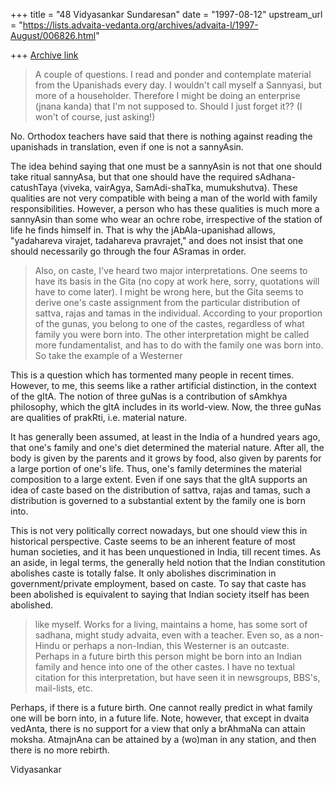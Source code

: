 +++
title = "48 Vidyasankar Sundaresan"
date = "1997-08-12"
upstream_url = "https://lists.advaita-vedanta.org/archives/advaita-l/1997-August/006826.html"

+++
[Archive link](https://lists.advaita-vedanta.org/archives/advaita-l/1997-August/006826.html)

> A couple of questions.  I read and ponder and contemplate material from the
> Upanishads every day.  I wouldn't call myself a Sannyasi, but more of a
> householder.  Therefore I might be doing an enterprise (jnana kanda) that
> I'm not supposed to.  Should I just forget it??  (I won't of course,
> just asking!)

No. Orthodox teachers have said that there is nothing against reading the
upanishads in translation, even if one is not a sannyAsin.

The idea behind saying that one must be a sannyAsin is not that one
should take ritual sannyAsa, but that one should have the required
sAdhana-catushTaya (viveka, vairAgya, SamAdi-shaTka, mumukshutva). These
qualities are not very compatible with being a man of the world with
family responsibilities. However, a person who has these qualities is much
more a sannyAsin than some who wear an ochre robe, irrespective of the
station of life he finds himself in. That is why the jAbAla-upanishad
allows, "yadahareva virajet, tadahareva pravrajet," and does not insist
that one should necessarily go through the four ASramas in order.

> Also, on caste, I've heard two major interpretations.  One seems to have
> its basis in the Gita (no copy at work here, sorry, quotations will have to
> come later).  I might be wrong here, but the Gita seems to derive one's
> caste assignment from the particular distribution of sattva, rajas and
> tamas in the individual.  According to your proportion of the gunas, you
> belong to one of the castes, regardless of what family you were born into.
> The other interpretation might be called more fundamentalist, and has to
> do with the family one was born into.  So take the example of a Westerner

This is a question which has tormented many people in recent times.
However, to me, this seems like a rather artificial distinction, in the
context of the gItA. The notion of three guNas is a contribution of
sAmkhya philosophy, which the gItA includes in its world-view. Now, the
three guNas are qualities of prakRti, i.e. material nature.

It has generally been assumed, at least in the India of a hundred years
ago, that one's family and one's diet determined the material nature.
After all, the body is given by the parents and it grows by food, also
given by parents for a large portion of one's life. Thus, one's family
determines the material composition to a large extent. Even if one
says that the gItA supports an idea of caste based on the distribution of
sattva, rajas and tamas, such a distribution is governed to a substantial
extent by the family one is born into.

This is not very politically correct nowadays, but one should view this in
historical perspective. Caste seems to be an inherent feature of most
human societies, and it has been unquestioned in India, till recent times.
As an aside, in legal terms, the generally held notion that the Indian
constitution abolishes caste is totally false. It only abolishes
discrimination in government/private employment, based on caste. To say
that caste has been abolished is equivalent to saying that Indian society
itself has been abolished.

> like myself.  Works for a living, maintains a home, has some sort of
> sadhana, might study advaita, even with a teacher.  Even so, as a non-Hindu
> or perhaps a non-Indian, this Westerner is an outcaste.  Perhaps in a
> future birth this person might be born into an Indian family and hence into
> one of the other castes.  I have no textual citation for this interpretation,
> but have seen it in newsgroups, BBS's, mail-lists, etc.

Perhaps, if there is a future birth. One cannot really predict in what
family one will be born into, in a future life. Note, however, that except
in dvaita vedAnta, there is no support for a view that only a brAhmaNa can
attain moksha. AtmajnAna can be attained by a (wo)man in any station, and
then there is no more rebirth.

Vidyasankar

